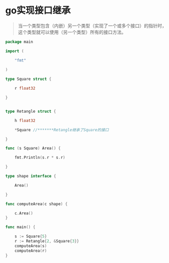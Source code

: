 

# go实现接口继承

> 当一个类型包含（内嵌）另一个类型（实现了一个或多个接口）的指针时，这个类型就可以使用（另一个类型）所有的接口方法。
>

```go
package main

import (

	"fmt"
	
)

type Square struct {

	r float32

}


type Retangle struct {

	h float32

	*Square //*******Retangle继承了Square的接口

}

func (s Square) Area() {

	fmt.Println(s.r * s.r)

}

type shape interface {

	Area()

}

func computeArea(c shape) {

	c.Area()
}

func main() {

	s := Square{5}
	r := Retangle{2, &Square{3}}
	computeArea(s)
	computeArea(r)
}
```

